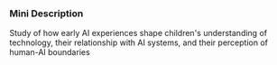 ### Mini Description

Study of how early AI experiences shape children's understanding of technology, their relationship with AI systems, and their perception of human-AI boundaries
